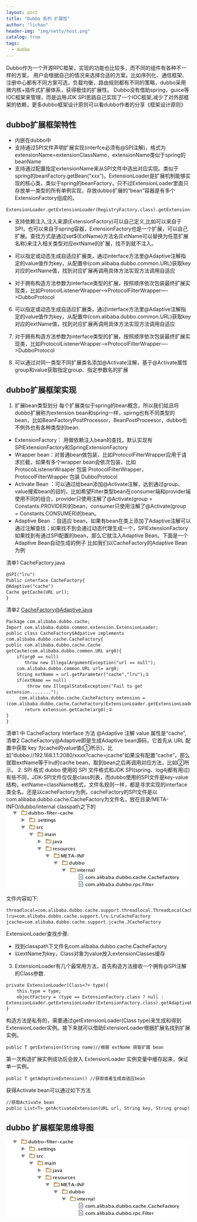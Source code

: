 ```yaml
---
layout: post
title: "Dubbo 系列 扩展性"
author: "lichao"
header-img: "img/netty/host.png"
catalog: true
tags:
  - dubbo
---
```

Dubbo作为一个开源RPC框架，实现的功能也比较多，而不同的组件有各种不一样的方案，
用户会根据自己的情况来选择合适的方案。比如序列化、通信框架、注册中心都有不同方案可选，负载均衡，路由规则都有不同的策略，dubbo采用微内核+插件式扩展体系，获得极佳的扩展性。
Dubbo没有借助spring，guice等IOC框架来管理，而是运用JDK SPI思路自己实现了一个IOC框架,减少了对外部框架的依赖，更多dubbo框架设计原则可以看dubbo作者的分享《框架设计原则》


## dubbo扩展框架特性

* 内嵌在dubbo中
* 支持通过SPI文件声明扩展实现(interfce必须有@SPI注解)，格式为extensionName=extensionClassName，extensionName类似于spring的beanName
* 支持通过配置指定extensionName来从SPI文件中选出对应实现。类似于spring的beanFactory.getBean(“xxx”)。ExtensionLoader是扩展机制能够实现的核心类，类似于spring的beanFactory，只不过ExtensionLoader里面只存放单一类型的所有单例实现，存放dubbo扩展的”bean”容器是有多个ExtensionFactory组成的。
```
ExtensionLoader.getExtensionLoader(RegistryFactory.class).getExtension("Zookeeper")
```
* 支持依赖注入,注入来源(ExtensionFactory)可以自己定义,比如可以来自于SPI，也可以来自于spring容器，ExtensionFactory也是一个扩展，可以自己扩展。查找方式是通过set${ExtName}方法名(ExtName可以替换为任意扩展名称)来注入相关类型对应extName的扩展，找不到就不注入。
* 可以指定或动态生成自适应扩展类，通过interface方法里@Adaptive注解指定的value值作为key，从配置中(com.alibaba.dubbo.common.URL)获取key对应的extName值，找到对应扩展再调用具体方法实现方法调用自适应

* 对于拥有构造方法参数为interface类型的扩展，按照顺序依次包装最终扩展实现类，比如ProtocolListenerWrapper-->ProtocolFilterWrapper—->DubboProtocol

6) 可以指定或动态生成自适应扩展类，通过interface方法里@Adaptive注解指定的value值作为key，从配置中(com.alibaba.dubbo.common.URL)获取key对应的extName值，找到对应扩展再调用具体方法实现方法调用自适应

6) 对于拥有构造方法参数为interface类型的扩展，按照顺序依次包装最终扩展实现类，比如ProtocolListenerWrapper-->ProtocolFilterWrapper—->DubboProtocol

7) 可以通过对同一类型不同扩展类名添加@Activate注解，基于@Activate属性group和value获取指定group、指定参数名的扩展

## dubbo扩展框架实现

1. 扩展bean类型划分
每个扩展类似于spring的bean概念，所以我们姑且将dubbo扩展称为extension bean和spring一样，spirng也有不同类型的bean，比如BeanFactoryPostProcessor，BeanPostProceesor，dubbo也不例外也有各种类型的bean.
* ExtensionFactory： 用做依赖注入bean的查找，默认实现有SPIExtensionFactory和SpringExtensionFactory
* Wrapper bean：对普通bean做包装，比如ProtocolFilterWrapper应用于请求拦截，如果有多个wrapper bean会依次包装，比如ProtocolListenerWraaper 包装 ProtocolFilterWrapper，ProtocolFilterWrapper 包装 DubboProtocol
* Activate Bean ：可以通过给bean添加@Activate注解，达到通过group、value搜索bean的目的，比如希望Filter类型bean在consumer端和provider端使用不同的组合，provider只使用注解了@Activate(group = Constants.PROVIDER)的bean，consumer只使用注解了@Activate(group = Constants.CONSUMER)的bean。
* Adaptive Bean ：自适应 bean，如果有bean在类上添加了Adaptive注解可以通过注解查找；如果找不到会通过动态代理生成一个，SPIExtensionFactory如果找到有通过SPI配置的bean，那么它就注入Adaptive Bean。下面是一个Adaptive Bean自动生成的例子
比如我们以CacheFactory的Adaptive Bean为例

清单1 CacheFactory.java
```
@SPI("lru")
Public interface CacheFactory{
@Adaptive("cache")
Cache getCache(URL url);
}
```
清单2 CacheFactory@Adaptive.java
```
Package com.alibaba.dubbo.cache;
Import com.alibaba.dubbo.common.extension.ExtensionLoader;
public class CacheFactory$Adpative implements com.alibaba.dubbo.cache.CacheFactory{
public com.alibaba.dubbo.cache.Cache getCache(com.alibaba.dubbo.common.URL arg0){
    if(arg0 == null)
       throw new IllegalArgumentException("url == null");
    com.alibaba.dubbo.common.URL url= arg0;
    String extName = url.getParameter("cache","lru");①
    if(extName == null)
        throw new IllegalStateException("Fail to get extension........");
     com.alibaba.dubbo.cache.CacheFactory extension = (com.alibaba.dubbo.cache.CacheFactory)ExtensionLoader.getExtensionLoader(com.alibaba.dubbo.cache.CacheFactory.class).getExtension(extName);
       return extension.getCache(arg0);②
}
}
```
清单1 中 CacheFactory Interface 方法 @Adaptive 注解 value 属性是“cache”, 清单2 CacheFactory@Adaptive即是生成Adaptive bean源码，它首先从 URL 配置中获取 key 为cache的value值(①所示)，比如”dubbo://192.168.1.1:2080/xxxx?cache=jcache”如果没有配置”cache”，那么就取extName等于lru的cache bean，取到bean之后再调用对应方法，比如②所示。
2. SPI 格式
dubbo 使用的 SPI 文件格式和JDK SPI(spring、log4j都有用过)有些不同，JDK-SPI文件仅仅是class列表，而dubbo使用的SPI文件是key-value结构，extName=className格式，文件名规则一样，都是寻求实现的interface类全名。还是以cacheFactory为例，cacheFactory的SPI文件是以com.alibaba.dubbo.cache.CacheFactory为文件名，放在目录/META-INFO/dubbo/internal classpath之下的
![dubbo](/img/dubbo/dubbo3.jpeg)

文件内容如下:
```
threadlocal=com.alibaba.dubbo.cache.support.threadlocal.ThreadLocalCacheFactory
lru=com.alibaba.dubbo.cache.support.lru.LruCacheFactory
jcache=com.alibaba.dubbo.cache.support.jcache.JCacheFactory
```
ExtensionLoader查找步骤:
* 找到classpath下文件名com.alibaba.dubbo.cache.CacheFactory
* 以extName为key，Class对象为value放入extensionClasses缓存


3. ExtensionLoader有几个最常用方法，首先构造方法接收一个拥有@SPI注解的Class参数.

```
private ExtensionLoader(Class<?> type){
    this.type = type;
    objectFactory = (type == ExtensionFactory.class ? null : ExtensionLoader.getExtensionLoader(ExtensionFactory.class).getAdaptiveExtension());
}
```
构造方法是私有的，需要通过getExtensionLoader(Class<T> type)来生成和得到ExtensionLoader实例。接下来就可以借助ExtensionLoader根据扩展名找到扩展实例。

```
public T getExtension(String name)//根据 extName 获取扩展 bean
```
第一次构造扩展实例成功后会放入 ExtensionLoader 实例变量中缓存起来，保证单一实例。

```
public T getAdaptiveExtension() //获取或者生成自适应bean
```
获得Activate bean可以通过如下方法
```
//获取Activate bean
public List<T> getActivateExtension(URL url, String key, String group)
```
## dubbo 扩展框架思维导图

![dubbo](/img/dubbo/dubbo3.jpeg)
